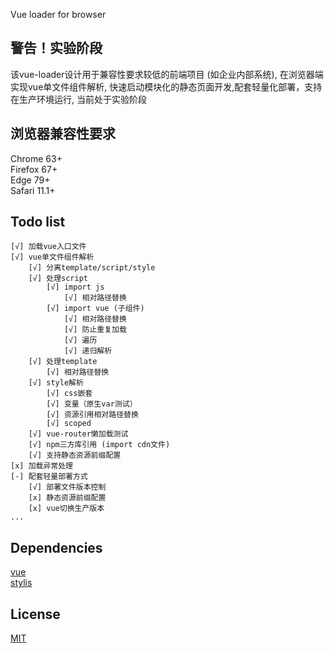 Vue loader for browser
## 警告！实验阶段
该vue-loader设计用于兼容性要求较低的前端项目 (如企业内部系统), 在浏览器端实现vue单文件组件解析, 快速启动模块化的静态页面开发,配套轻量化部署，支持在生产环境运行, 当前处于实验阶段

## 浏览器兼容性要求
Chrome 63+  
Firefox 67+  
Edge 79+  
Safari 11.1+

## Todo list
```
[√] 加载vue入口文件  
[√] vue单文件组件解析
    [√] 分离template/script/style
    [√] 处理script
        [√] import js
            [√] 相对路径替换
        [√] import vue (子组件)
            [√] 相对路径替换    
            [√] 防止重复加载
            [√] 遍历
            [√] 递归解析
    [√] 处理template
        [√] 相对路径替换
    [√] style解析
        [√] css嵌套
        [√] 变量（原生var测试）
        [√] 资源引用相对路径替换
        [√] scoped
    [√] vue-router懒加载测试
    [√] npm三方库引用 (import cdn文件)
    [√] 支持静态资源前缀配置
[x] 加载异常处理
[-] 配套轻量部署方式
    [√] 部署文件版本控制
    [x] 静态资源前缀配置
    [x] vue切换生产版本
...
```
## Dependencies
[vue](https://github.com/vuejs/vue)  
[stylis](https://github.com/thysultan/stylis.js)

## License
[MIT](http://opensource.org/licenses/MIT)
